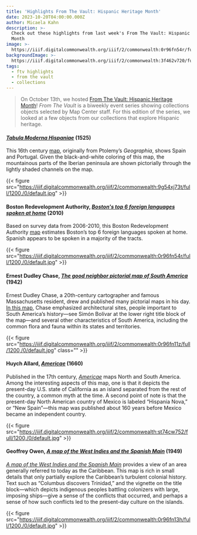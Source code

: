 ```yaml
---
title: 'Highlights From The Vault: Hispanic Heritage Month'
date: 2023-10-20T04:00:00.000Z
author: Micaela Kahn
description: >-
  Check out these highlights from last week's From The Vault: Hispanic Heritage
  Month
image: >-
  https://iiif.digitalcommonwealth.org/iiif/2/commonwealth:0r96fn54r/full/1200,/0/default.jpg
backgroundImage: >-
  https://iiif.digitalcommonwealth.org/iiif/2/commonwealth:3f462v720/full/1200,/0/default.jpg
tags:
  - ftv highlights
  - from the vault
  - collections
---
```


> On October 13th, we hosted [From The Vault: Hispanic Heritage Month](/event/ftv-histpanic-heritage/)! *From The Vault* is a biweekly event series showing collections objects selected by Map Center staff. For this edition of the series, we looked at a few objects from our collections that explore Hispanic heritage.

#### *[Tabula Moderna Hispaniae](https://collections.leventhalmap.org/search/commonwealth:9g54xj72j)* (1525)

This 16th century [map](https://collections.leventhalmap.org/search/commonwealth:9g54xj72j), originally from Ptolemy’s *Geographia*, shows Spain and Portugal. Given the black-and-white coloring of this map, the mountainous parts of the Iberian peninsula are shown pictorially through the lightly shaded channels on the map.

{{< figure src="https://iiif.digitalcommonwealth.org/iiif/2/commonwealth:9g54xj73t/full/1200,/0/default.jpg" >}}

#### Boston Redevelopment Authority, *[Boston's top 6 foreign languages spoken at home](https://collections.leventhalmap.org/search/commonwealth:0r96fn53g "Boston's top 6 foreign languages spoken at home")* (2010)

Based on survey data from 2006-2010, this Boston Redevelopment Authority [map](https://collections.leventhalmap.org/search/commonwealth:0r96fn53g) estimates Boston’s top 6 foreign languages spoken at home. Spanish appears to be spoken in a majority of the tracts.

{{< figure src="https://iiif.digitalcommonwealth.org/iiif/2/commonwealth:0r96fn54r/full/1200,/0/default.jpg" >}}

#### Ernest Dudley Chase, *[The good neighbor pictorial map of South America](https://collections.leventhalmap.org/search/commonwealth:0r96fn10p)* (1942)

Ernest Dudley Chase, a 20th-century cartographer and famous Massachusetts resident, drew and published many pictorial maps in his day. [In this map](https://collections.leventhalmap.org/search/commonwealth:0r96fn10p), Chase emphasized architectural sites, people important to South America’s history—see Simón Bolívar at the lower right title block of the map—and several other characteristics of South America, including the common flora and fauna within its states and territories.

{{< figure src="https://iiif.digitalcommonwealth.org/iiif/2/commonwealth:0r96fn11z/full/1200,/0/default.jpg" class="" >}}

#### Huych Allard, *[Americae](https://collections.leventhalmap.org/search/commonwealth:st74cw74s)* (1660)

Published in the 17th century, *[Americae](https://collections.leventhalmap.org/search/commonwealth:st74cw74s)* maps North and South America. Among the interesting aspects of this map, one is that it depicts the present-day U.S. state of California as an island separated from the rest of the country, a common myth at the time. A second point of note is that the present-day North American country of Mexico is labeled “Hispania Nova,” or “New Spain”—this map was published about 160 years before Mexico became an independent country.

{{< figure src="https://iiif.digitalcommonwealth.org/iiif/2/commonwealth:st74cw752/full/1200,/0/default.jpg" >}}

#### Geoffrey Owen, *[A map of the West Indies and the Spanish Main](https://collections.leventhalmap.org/search/commonwealth:0r96fn127)* (1949)

*[A map of the West Indies and the Spanish Main](https://collections.leventhalmap.org/search/commonwealth:0r96fn127)* provides a view of an area generally referred to today as the Caribbean. This map is rich in small details that only partially explore the Caribbean’s turbulent colonial history. Text such as “Columbus discovers Trinidad,” and the vignette on the title block—which depicts indigenous peoples battling colonizers with large, imposing ships—give a sense of the conflicts that occurred, and perhaps a sense of how such conflicts led to the present-day culture on the islands.

{{< figure src="https://iiif.digitalcommonwealth.org/iiif/2/commonwealth:0r96fn13h/full/1200,/0/default.jpg" >}}
